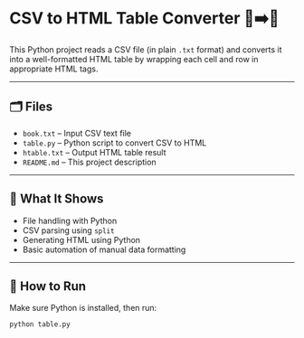 # CSV to HTML Table Converter 🧾➡️📄

This Python project reads a CSV file (in plain `.txt` format) and converts it into a well-formatted HTML table by wrapping each cell and row in appropriate HTML tags.

---

## 🗂️ Files
- `book.txt` – Input CSV text file
- `table.py` – Python script to convert CSV to HTML
- `htable.txt` – Output HTML table result
- `README.md` – This project description

---

## 🧠 What It Shows
- File handling with Python
- CSV parsing using `split`
- Generating HTML using Python
- Basic automation of manual data formatting

---

## 🚀 How to Run
Make sure Python is installed, then run:

```bash
python table.py
